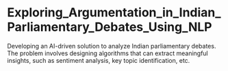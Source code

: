 # Exploring_Argumentation_in_Indian_Parliamentary_Debates_Using_NLP
Developing an AI-driven solution to analyze Indian parliamentary debates. The problem involves designing algorithms that can extract meaningful insights, such as sentiment analysis, key topic identification, etc.
